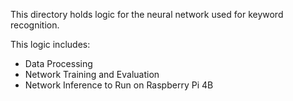 This directory holds logic for the neural network
used for keyword recognition.

This logic includes:

* Data Processing
* Network Training and Evaluation
* Network Inference to Run on Raspberry Pi 4B